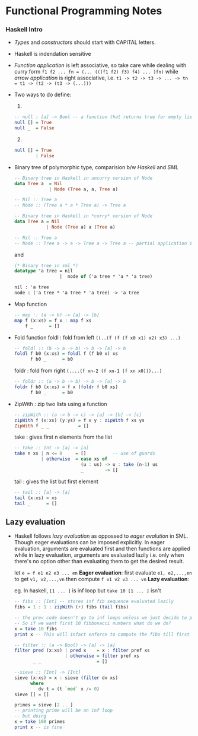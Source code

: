 # Functional Programming Notes

### Haskell Intro
- *Types* and *constructors* should start with CAPITAL letters.
- Haskell is indendation sensitive
- *Function application* is left associative, so take care while dealing with
    curry form
    `f1 f2 ... fn = (... (((f1 f2) f3) f4) ... )fn)`
    while *arrow application* is right associative, i.e. `t1 -> t2 -> t3 -> ...
    -> tn = t1 -> (t2 -> (t3 -> (...)))`

- Two ways to do define:

    1)
    ```haskell
    -- null : [a] -> Bool -- a function that returns true for empty list
    null [] = True
    null _  = False
    ```
    2)
    ```haskell
    null [] = True
            | False
    ```

- Binary tree of polymorphic type, comparision b/w *Haskell* and *SML*
   ```haskell
   -- Binary tree in Haskell in uncurry version of Node
   data Tree a  = Nil
                | Node (Tree a, a, Tree a)

   -- Nil :: Tree a
   -- Node :: (Tree a * a * Tree a) -> Tree a

   -- Binary tree in Haskell in *curry* version of Node
   data Tree a = Nil
               | Node (Tree a) a (Tree a)

   -- Nil :: Tree a
   -- Node :: Tree a -> a -> Tree a -> Tree a -- partial application is allowed now
   ```
   and
   ```sml
   (* Binary tree in sml *)
   datatype 'a tree = nil
                    |  node of ('a tree * 'a * 'a tree)

   nil : 'a tree
   node : ('a tree * 'a tree * 'a tree) -> 'a tree
   ```
- Map function
    ```haskell
    -- map :: (a -> b) -> [a] -> [b]
    map f (x:xs) = f x : map f xs
        f _      = []
    ```

- Fold function
    foldl : fold from left  `((..(f (f (f x0 x1) x2) x3) ...)`
    ```haskell
    -- foldl :: (b -> a -> b) -> b -> [a] -> b
    foldl f b0 (x:xs) = foldl f (f b0 x) xs
          f b0 _      = b0
    ```

    foldr : fold from right `(....(f xn-2 (f xn-1 (f xn x0)))...)`
    ```haskell
    -- foldr :: (a -> b -> b) -> b -> [a] -> b
    foldr f b0 (x:xs) = f x (foldr f b0 xs)
          f b0 _      = b0
    ```

-  ZipWith : zip two lists using a function
    ```haskell
    -- zipWith :: (a -> b -> c) -> [a] -> [b] -> [c]
    zipWith f (x:xs) (y:ys) = f x y : zipWith f xs ys
    ZipWith f _ _           = []
    ```

    take : gives first n elements from the list
    ```haskell
    -- take :: Int -> [a] -> [a]
    take n xs | n <= 0     = []          -- use of guards
              | otherwise  = case xs of
                             (u : us) -> u : take (n-1) us
                             _        -> []
    ```

    tail : gives the list but first element
    ```haskell
    -- tail :: [a] -> [a]
    tail (x:xs) = xs
    tail _      = []
    ```

## Lazy evaluation
-  Haskell follows *lazy evaluation* as oppossed to *eager evalution* in SML.
    Though eager evaluations can be imposed explicitly.
    In eager evaluation, arguments are evaluated first and then functions are
    applied while in lazy evaluation, arguments are evaluated lazily i.e. only
    when there's no option other than evaluating them to get the desired result.

    let `e = f e1 e2 e3 ... en`
    **Eager evaluation**: first evaluate `e1, e2,...,en` to get `v1, v2,...,vn`
    then compute `f v1 v2 v3 ... vn`
    **Lazy evaluation**:

    eg. In haskell, `[1 ... ]` is inf loop but `take 10 [1 ... ]` isn't

    ```haskell
    -- fibs :: [Int] -- stores inf fib sequence evaluated lazily
    fibs = 1 : 1 : zipWith (+) fibs (tail fibs)

    -- the prev code doesn't go to inf loops unless we just decide to print fibs
    -- So if we want first 10 fibbonacci numbers what do we do?
    x = take 10 fibs
    print x -- This will infact enforce to compute the fibs till first 10 elem
    ```

    ```haskell
    -- filter :: (a -> Bool) -> [a] -> [a]
    filter pred (x:xs) | pred x    = x : filter pref xs
                       | otherwise = filter pref xs
           _ _                     = []

    --sieve :: [Int] -> [Int]
    sieve (x:xs) = x : sieve (filter dv xs)
          where
             dv t = (t `mod` x /= 0)
    sieve [] = []

    primes = sieve [2 .. ]
    -- printing prime will be an inf loop
    -- but doing
    x = take 100 primes
    print x -- is fine
    ```

